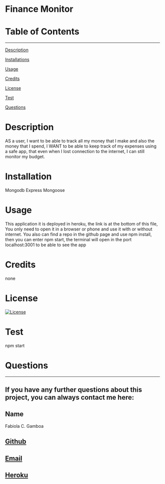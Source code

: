 
  
  # Finance Monitor

  # Table of Contents
  _________________________________

[Description](#Description)

[Installations](#Installations)

[Usage](#Usage)

[Credits](#Credits)

[License](#License)

[Test](#Test)

[Questions](#Questions)
 

  # Description
   AS a user, I want to be able to track all my money that I make and also the money that I spend, I WANT to be able to keep track of my expenses using a safe app, that even when I lost connection to the internet, I can still monitor my budget.

  # Installation
  Mongodb Express Mongoose

  # Usage
  This application it is deployed in heroku, the link is at the bottom of this file, You only need to open it in a browser or phone and use it with or without internet. You also can find a repo in the github page and use npm install, then you can enter npm start, the terminal will open in the port localhost:3001 to be able to see the app 

  # Credits
  none

  # License
  [![License](https://img.shields.io/badge/License--blue.svg)](https://opensource.org/licenses/)
  
  # Test
  npm start

  # Questions
  _________________________________

  ## If you have any further questions about this project, you can always contact me here:

  ## Name
  Fabiola C. Gamboa

  ## [Github](https://github.com/Fabscg/finance-monitor)
  
  ## [Email](fabiscg79@gmail.com)

  ## [Heroku](https://finance-monitor.herokuapp.com/)
